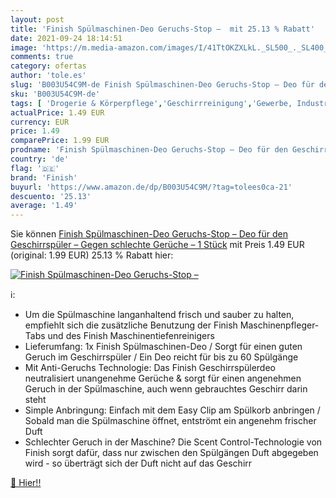 ```yaml
---
layout: post
title: 'Finish Spülmaschinen-Deo Geruchs-Stop –  mit 25.13 % Rabatt'
date: 2021-09-24 18:14:51
image: 'https://m.media-amazon.com/images/I/41TtOKZXLkL._SL500_._SL400_.jpg'
comments: true
category: ofertas
author: 'tole.es'
slug: 'B003U54C9M-de Finish Spülmaschinen-Deo Geruchs-Stop – Deo für den...'
sku: 'B003U54C9M-de'
tags: [ 'Drogerie & Körperpflege','Geschirrreinigung','Gewerbe, Industrie & Wissenschaft','Haushaltsreinigungsmittel','Haushaltswaren','Kommerzielle Reinigungschemikalien','Sanitärbedarf & Reinigungsmittel','Spülmaschinen-Reinigungsmittel','Spülmaschinenreinigung','finish', ]
actualPrice: 1.49 EUR
currency: EUR
price: 1.49
comparePrice: 1.99 EUR
prodname: 'Finish Spülmaschinen-Deo Geruchs-Stop – Deo für den Geschirrspüler – Gegen schlechte Gerüche – 1 Stück'
country: 'de'
flag: '🇩🇪'
brand: 'Finish'
buyurl: 'https://www.amazon.de/dp/B003U54C9M/?tag=tolees0ca-21'
descuento: '25.13'
average: '1.49'
---
```


Sie können [Finish Spülmaschinen-Deo Geruchs-Stop – Deo für den Geschirrspüler – Gegen schlechte Gerüche – 1 Stück](https://www.amazon.de/dp/B003U54C9M/?tag=tolees0ca-21) mit Preis 1.49 EUR (original: 1.99 EUR) 25.13 % Rabatt hier:

[![Finish Spülmaschinen-Deo Geruchs-Stop – ](https://m.media-amazon.com/images/I/41TtOKZXLkL._SL500_._SL400_.jpg)](https://www.amazon.de/dp/B003U54C9M/?tag=tolees0ca-21)

ℹ️:

- Um die Spülmaschine langanhaltend frisch und sauber zu halten, empfiehlt sich die zusätzliche Benutzung der Finish Maschinenpfleger-Tabs und des Finish Maschinentiefenreinigers
- Lieferumfang: 1x Finish Spülmaschinen-Deo / Sorgt für einen guten Geruch im Geschirrspüler / Ein Deo reicht für bis zu 60 Spülgänge
- Mit Anti-Geruchs Technologie: Das Finish Geschirrspülerdeo neutralisiert unangenehme Gerüche & sorgt für einen angenehmen Geruch in der Spülmaschine, auch wenn gebrauchtes Geschirr darin steht
- Simple Anbringung: Einfach mit dem Easy Clip am Spülkorb anbringen / Sobald man die Spülmaschine öffnet, entströmt ein angenehm frischer Duft
- Schlechter Geruch in der Maschine? Die Scent Control-Technologie von Finish sorgt dafür, dass nur zwischen den Spülgängen Duft abgegeben wird - so überträgt sich der Duft nicht auf das Geschirr

[🛒 Hier!!](https://www.amazon.de/dp/B003U54C9M/?tag=tolees0ca-21)
